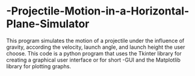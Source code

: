 # -Projectile-Motion-in-a-Horizontal-Plane-Simulator
This program simulates the motion of a projectile under the influence of gravity, according the velocity, launch angle, and launch height the user choose. This code is a python program that uses the Tkinter library for creating a graphical user interface or for short -GUI and the Matplotlib library for plotting graphs. 
